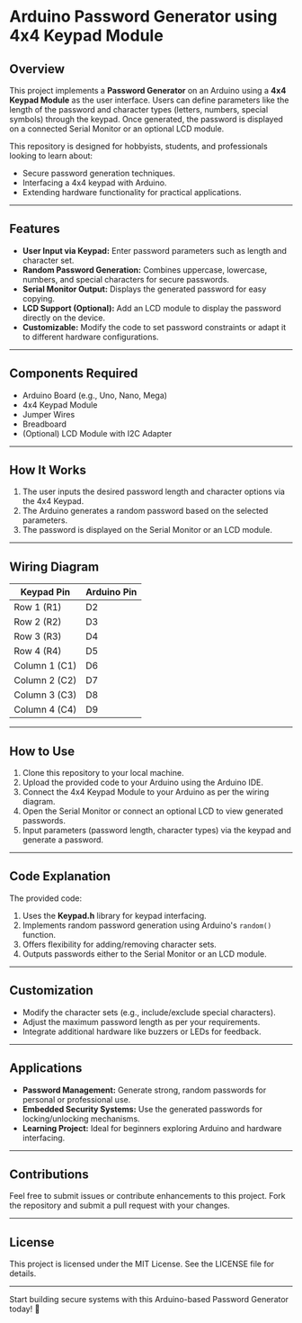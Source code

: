 # Arduino Password Generator using 4x4 Keypad Module

## Overview
This project implements a **Password Generator** on an Arduino using a **4x4 Keypad Module** as the user interface. Users can define parameters like the length of the password and character types (letters, numbers, special symbols) through the keypad. Once generated, the password is displayed on a connected Serial Monitor or an optional LCD module.

This repository is designed for hobbyists, students, and professionals looking to learn about:
- Secure password generation techniques.
- Interfacing a 4x4 keypad with Arduino.
- Extending hardware functionality for practical applications.

---

## Features
- **User Input via Keypad:** Enter password parameters such as length and character set.  
- **Random Password Generation:** Combines uppercase, lowercase, numbers, and special characters for secure passwords.  
- **Serial Monitor Output:** Displays the generated password for easy copying.  
- **LCD Support (Optional):** Add an LCD module to display the password directly on the device.  
- **Customizable:** Modify the code to set password constraints or adapt it to different hardware configurations.

---

## Components Required
- Arduino Board (e.g., Uno, Nano, Mega)
- 4x4 Keypad Module
- Jumper Wires
- Breadboard
- (Optional) LCD Module with I2C Adapter

---

## How It Works
1. The user inputs the desired password length and character options via the 4x4 Keypad.
2. The Arduino generates a random password based on the selected parameters.
3. The password is displayed on the Serial Monitor or an LCD module.

---

## Wiring Diagram
| Keypad Pin | Arduino Pin |
|------------|-------------|
| Row 1 (R1) | D2          |
| Row 2 (R2) | D3          |
| Row 3 (R3) | D4          |
| Row 4 (R4) | D5          |
| Column 1 (C1) | D6       |
| Column 2 (C2) | D7       |
| Column 3 (C3) | D8       |
| Column 4 (C4) | D9       |

---

## How to Use
1. Clone this repository to your local machine.
2. Upload the provided code to your Arduino using the Arduino IDE.
3. Connect the 4x4 Keypad Module to your Arduino as per the wiring diagram.
4. Open the Serial Monitor or connect an optional LCD to view generated passwords.
5. Input parameters (password length, character types) via the keypad and generate a password.

---

## Code Explanation
The provided code:
1. Uses the **Keypad.h** library for keypad interfacing.
2. Implements random password generation using Arduino's `random()` function.
3. Offers flexibility for adding/removing character sets.
4. Outputs passwords either to the Serial Monitor or an LCD module.

---

## Customization
- Modify the character sets (e.g., include/exclude special characters).
- Adjust the maximum password length as per your requirements.
- Integrate additional hardware like buzzers or LEDs for feedback.

---

## Applications
- **Password Management:** Generate strong, random passwords for personal or professional use.
- **Embedded Security Systems:** Use the generated passwords for locking/unlocking mechanisms.
- **Learning Project:** Ideal for beginners exploring Arduino and hardware interfacing.

---

## Contributions
Feel free to submit issues or contribute enhancements to this project. Fork the repository and submit a pull request with your changes.

---

## License
This project is licensed under the MIT License. See the LICENSE file for details.

---

Start building secure systems with this Arduino-based Password Generator today! 🎉
